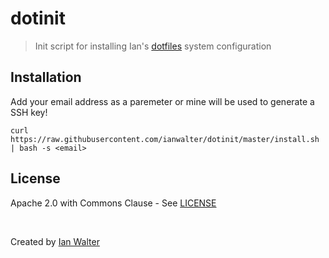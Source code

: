 # dotinit
> Init script for installing Ian's [dotfiles][dotfilesUrl] system configuration

## Installation

Add your email address as a paremeter or mine will be used to generate a SSH
key!

```console
curl https://raw.githubusercontent.com/ianwalter/dotinit/master/install.sh | bash -s <email>
```

## License

Apache 2.0 with Commons Clause - See [LICENSE][licenseUrl]

&nbsp;

Created by [Ian Walter](https://iankwalter.com)

[dotfilesUrl]: https://github.com/ianwalter/dotfiles
[licenseUrl]: https://github.com/ianwalter/dotinit/blob/master/LICENSE
